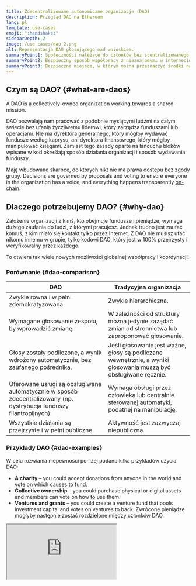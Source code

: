 ```yaml
---
title: Zdecentralizowane autonomiczne organizacje (DAO)
description: Przegląd DAO na Ethereum
lang: pl
template: use-cases
emoji: ":handshake:"
sidebarDepth: 2
image: /use-cases/dao-2.png
alt: Reprezentacja DAO głosującego nad wnioskiem.
summaryPoint1: Społeczności należące do członków bez scentralizowanego przywództwa.
summaryPoint2: Bezpieczny sposób współpracy z nieznajomymi w internecie.
summaryPoint3: Bezpieczne miejsce, w którym można przeznaczyć środki na określoną sprawę.
---
```


## Czym są DAO? {#what-are-daos}

A DAO is a collectively-owned organization working towards a shared mission.

DAO pozwalają nam pracować z podobnie myślącymi ludźmi na całym świecie bez ufania życzliwemu liderowi, który zarządza funduszami lub operacjami. Nie ma dyrektora generalnego, który mógłby wydawać fundusze według kaprysu, ani dyrektora finansowego, który mógłby manipulować księgami. Zamiast tego zasady oparte na łańcuchu bloków wpisane w kod określają sposób działania organizacji i sposób wydawania funduszy.

Mają wbudowane skarbce, do których nikt nie ma prawa dostępu bez zgody grupy. Decisions are governed by proposals and voting to ensure everyone in the organization has a voice, and everything happens transparently [on-chain](/glossary/#on-chain).

## Dlaczego potrzebujemy DAO? {#why-dao}

Założenie organizacji z kimś, kto obejmuje fundusze i pieniądze, wymaga dużego zaufania do ludzi, z którymi pracujesz. Jednak trudno jest zaufać komuś, z kim miało się kontakt tylko przez Internet. Z DAO nie musisz ufać nikomu innemu w grupie, tylko kodowi DAO, który jest w 100% przejrzysty i weryfikowalny przez każdego.

To otwiera tak wiele nowych możliwości globalnej współpracy i koordynacji.

### Porównanie {#dao-comparison}

| DAO                                                                                                                  | Tradycyjna organizacja                                                                                           |
| -------------------------------------------------------------------------------------------------------------------- | ---------------------------------------------------------------------------------------------------------------- |
| Zwykle równa i w pełni zdemokratyzowana.                                                                             | Zwykle hierarchiczna.                                                                                            |
| Wymagane głosowanie zespołu, by wprowadzić zmianę.                                                                   | W zależności od struktury można jedynie zażądać zmian od stronnictwa lub zaproponować głosowanie.                |
| Głosy zostały podliczone, a wynik wdrożony automatycznie, bez zaufanego pośrednika.                                  | Jeśli głosowanie jest ważne, głosy są podliczane wewnętrznie, a wyniki głosowania muszą być obsługiwane ręcznie. |
| Oferowane usługi są obsługiwane automatycznie w sposób zdecentralizowany (np. dystrybucja funduszy filantropijnych). | Wymaga obsługi przez człowieka lub centralnie sterowanej automatyki, podatnej na manipulację.                    |
| Wszystkie działania są przejrzyste i w pełni publiczne.                                                              | Aktywność jest zazwyczaj niepubliczna.                                                                           |

### Przykłady DAO {#dao-examples}

W celu rozwiania niepewności poniżej podano kilka przykładów użycia DAO:

- **A charity** – you could accept donations from anyone in the world and vote on which causes to fund.
- **Collective ownership** – you could purchase physical or digital assets and members can vote on how to use them.
- **Ventures and grants** – you could create a venture fund that pools investment capital and votes on ventures to back. Zwrócone pieniądze mogłyby następnie zostać rozdzielone między członków DAO.

<iframe src="https://embed.ted.com/talks/lang/en/scott_fitsimones_could_a_dao_build_the_next_great_city" ></p>

<h2 id="how-daos-work" spaces-before="0">
  Jak działa DAO?
</h2>

<p spaces-before="0">
  The backbone of a DAO is its <a href="/glossary/#smart-contract">smart contract</a>, which defines the rules of the organization and holds the group's treasury. Gdy kontrakt zostanie wdrożony na Ethereum, nikt nie może zmienić zasad bez wcześniejszego głosowania. Jeśli ktoś spróbuje zrobić coś niezgodnego z zasadami i logiką kodu, to się nie uda. Dlatego, że skarbiec jest zdefiniowany przez inteligentny kontrakt, nikt nie może też wydać pieniędzy bez zgody grupy. Oznacza to, że DAO nie potrzebują organu centralnego. Zamiast tego to grupa podejmuje wspólne decyzje, a wydatki są automatycznie autoryzowane w momencie przejścia głosowania.
</p>

<p spaces-before="0">
  Jest to możliwe, ponieważ inteligentne kontrakty są zabezpieczone przed ingerencją osób niepowołanych po ich wdrożeniu na Ethereum. Nie możesz po prostu edytować kodu (zasad DAO) niepostrzeżenie, ponieważ wszystko jest publiczne.
</p>

<h2 id="ethereum-and-daos" spaces-before="0">
  Ethereum i DAO
</h2>

<p spaces-before="0">
  Ethereum jest idealną podstawą dla DAO z wielu powodów:
</p>

<ul>
  <li>
    Ethereum’s own consensus is decentralized and established enough for organizations to trust the network.
  </li>
  <li>
    Inteligentny kod kontraktu nie może być modyfikowany, kiedy już został wdrożony, nawet przez jego właścicieli. Pozwala to DAO na stosowanie zasad, z którymi został zaprogramowany.
  </li>
  <li>
    Inteligentne kontrakty mogą wysyłać/odbierać środki. Bez tego byłby ci potrzebny zaufany pośrednik do zarządzania funduszami grupy (DAO).
  </li>
  <li>
    Społeczność Ethereum okazała się bardziej oparta na współpracy niż na konkurencyjności, co pozwoliło na szybkie pojawienie się najlepszych praktyk i systemów wsparcia.
  </li>
</ul>

<h2 id="dao-governance" spaces-before="0">
  Zarządzanie DAO
</h2>

<p spaces-before="0">
  Istnieje wiele czynników związanych z zarządzaniem DAO, takich jak sposób głosowania i składania wniosków.
</p>

<h3 id="governance-delegation" spaces-before="0">
  Oddelegowywanie
</h3>

<p spaces-before="0">
  Oddelegowywanie w DAO jest wersją demokracji przedstawicielskiej. Posiadacze tokenów delegują głosy użytkownikom, którzy się nominują i zobowiązują do kierowania protokołem i pozostawania na bieżąco z informacjami.
</p>

<h4 id="governance-example" spaces-before="0">
  Znany przykład
</h4>

<p spaces-before="0">
  <a href="https://claim.ens.domains/delegate-ranking">ENS</a> – ENS holders can delegate their votes to engaged community members to represent them.
</p>

<h3 id="governance-example" spaces-before="0">
  Automatyczne zarządzanie transakcjami
</h3>

<p spaces-before="0">
  W wielu DAO transakcje będą automatycznie wykonywane, jeśli kworum członków zagłosuje za potwierdzeniem.
</p>

<h4 id="governance-example" spaces-before="0">
  Znany przykład
</h4>

<p spaces-before="0">
  <a href="https://nouns.wtf">Nouns</a> – In Nouns DAO, a transaction is automatically executed if a quorum of votes is met and a majority votes affirmative, as long as it is not vetoed by the founders.
</p>

<h3 id="governance-example" spaces-before="0">
  Wielostronne zarządzanie
</h3>

<p spaces-before="0">
  While DAOs may have thousands of voting members, funds can live in a <a href="/glossary/#wallet">wallet</a> shared by 5-20 active community members who are trusted and usually doxxed (public identities known to the community). After a vote, the <a href="/glossary/#multisig">multisig</a> signers execute the will of the community.
</p>

<h2 id="dao-laws" spaces-before="0">
  Prawa DAO
</h2>

<p spaces-before="0">
  W 1977 r. w Wyoming powstały pierwsze spółki z ograniczoną odpowiedzialnością (LLC), które chronią przedsiębiorców i ograniczają ich odpowiedzialność. Ostatnio wprowadziły one ustawę DAO, która ustanawia status prawny DAO. Obecnie w Wyoming, Vermont i na Wyspach Dziewiczych obowiązuje w pewnej formie prawo DAO.
</p>

<h3 id="law-example" spaces-before="0">
  Znany przykład
</h3>

<p spaces-before="0">
  <a href="https://citydao.io">CityDAO</a> – CityDAO użył prawa DAO Wyoming, aby kupić 40 hektarów ziemi w pobliżu Parku Narodowego Yellowstone.
</p>

<h2 id="dao-membership" spaces-before="0">
  Członkostwo DAO
</h2>

<p spaces-before="0">
  Istnieją różne modele członkostwa w DAO. Członkostwo może decydować o tym, w jaki sposób działa głosowanie i inne kluczowe części DAO.
</p>

<h3 id="token-based-membership" spaces-before="0">
  Członkostwo oparte na tokenach
</h3>

<p spaces-before="0">
  Usually fully <a href="/glossary/#permissionless">permissionless</a>, depending on the token used. Mostly these governance tokens can be traded permissionlessly on a <a href="/glossary/#dex">decentralized exchange</a>. Inne muszą być zdobywane poprzez zapewnienie płynności lub innego proof of work. Tak czy inaczej, posiadanie tokena zapewnia dostęp do głosowania.
</p>

<p spaces-before="0">
  <em x-id="4">Zwykle używane do zarządzania szerokimi zdecentralizowanymi protokołami i/lub tokenami.</em>
</p>

<h4 id="token-example" spaces-before="0">
  Znany przykład
</h4>

<p spaces-before="0">
  <a href="https://makerdao.com">MakerDAO</a> – token MakerDAO-a jest powszechnie dostępny na zdecentralizowanych giełdach i każdy może kupić siłę głosu w przyszłości protokołu Makera.
</p>

<h3 id="share-based-membership" spaces-before="0">
  Członkostwo oparte na akcjach
</h3>

<p spaces-before="0">
  DAO oparte na akcjach są bardziej dozwolone, ale nadal dość otwarte. Każdy przyszły członek może złożyć wniosek o przystąpienie do DAO, oferując zwykle hołd pewnej wartości w postaci tokenów lub pracy. Akcje reprezentują bezpośrednie prawo głosu i własność. Członkowie mogą w każdej chwili zrezygnować, zabierając ze sobą swój proporcjonalny udział w majątku.
</p>

<p spaces-before="0">
  <em x-id="4">Zwykle używane w przypadku bardziej zbliżonych organizacji, takich jak organizacje charytatywne, spółdzielnie pracy i kluby inwestycyjne. Może również zarządzać protokołami i tokenami.</em>
</p>

<h4 id="share-example" spaces-before="0">
  Znany przykład
</h4>

<p spaces-before="0">
  <a href="http://molochdao.com/">MolochDAO</a> – MolochDAO is focused on funding Ethereum projects. Wymagają one wniosku o członkostwo, tak aby grupa mogła ocenić, czy ma Pan/Pani kapitał i wiedzę specjalistyczną niezbędną do dokonania świadomych ocen dotyczących potencjalnych grantów. Nie można kupić dostępu do DAO na otwartym rynku.
</p>

<h3 id="reputation-based-membership" spaces-before="0">
  Członkostwo oparte na reputacji
</h3>

<p spaces-before="0">
  Reputacja stanowi dowód udziału i przyznania uprawnień głosu w DAO. W przeciwieństwie do tokena lub członkostwa opartego na współdzieleniu, DAO oparte na reputacji nie przenoszą własności na współtwórców. Reputacja nie może być kupowana, przekazywana lub delegowana; członkowie DAO muszą zdobywać reputację poprzez uczestnictwo. Głosowanie w łańcuchu jest bezpodstawne, a przyszli członkowie mogą swobodnie zgłaszać propozycje przystąpienia do DAO i prosić o uzyskanie reputacji i żetonów jako nagrody w zamian za ich wkład.
</p>

<p spaces-before="0">
  <em x-id="4">Typically used for decentralized development and governance of protocols and <a href="/glossary/#dapp">dapps</a>, but also well suited to a diverse set of organizations like charities, worker collectives, investment clubs, etc.</em>
</p>

<h4 id="reputation-example" spaces-before="0">
  Znany przykład
</h4>

<p spaces-before="0">
  <a href="https://DXdao.eth.link">DXdao</a> – DXdao jest niezależną globalną zbiorowością społeczną, od 2019 r. tworzącą zdecentralizowane protokoły i aplikacje i zarządzającą nimi. It leverages reputation-based governance and <a href="/glossary/#holographic-consensus">holographic consensus</a> to coordinate and manage funds, meaning no one can buy their way into influencing its future.
</p>

<h2 id="join-start-a-dao" spaces-before="0">
  Dołącz / rozpocznij DAO
</h2>

<h3 id="join-a-dao" spaces-before="0">
  Dołącz do DAO
</h3>

<ul>
  <li>
    <a href="/community/get-involved/#decentralized-autonomous-organizations-daos">Ethereum Społeczność DAOs</a>
  </li>
  <li>
    <a href="https://app.daohaus.club/explore">Lista DAOHaus z DAOs</a>
  </li>
  <li>
    <a href="https://www.tally.xyz">Tally.xyz lista DAOs</a>
  </li>
</ul>

<h3 id="start-a-dao" spaces-before="0">
  Rozpocznij DAO
</h3>

<ul>
  <li>
    <a href="https://app.daohaus.club/summon">Przywołaj DAO z DAOHaus</a>
  </li>
  <li>
    <a href="https://www.tally.xyz/add-a-dao">Uruchom gubernatora DAO z Tally</a>
  </li>
  <li>
    <a href="https://aragon.org/product">Utwórz DAO napędzane Aragonem</a>
  </li>
  <li>
    <a href="https://colony.io/">Rozpocznij kolonię</a>
  </li>
  <li>
    <a href="https://alchemy.daostack.io/daos/create">Utwórz DAO z holograficznym konsensusem DAO-stack</a>
  </li>
</ul>

<h2 id="further-reading" spaces-before="0">
  Przeczytaj także
</h2>

<h3 id="dao-articles" spaces-before="0">
  Artykuły DAO
</h3>

<ul>
  <li>
    <a href="https://aragon.org/dao">Co to jest DAO?</a> - <a href="https://aragon.org/">Aragon</a>
  </li>
  <li>
    <a href="https://wiki.metagame.wtf/docs/great-houses/house-of-daos">House of DAOs</a> – <a href="https://wiki.metagame.wtf/">Metagame</a>
  </li>
  <li>
    <a href="https://daohaus.substack.com/p/-what-is-a-dao-and-what-is-it-for">Co to jest DAO i co to jest?</a> – <a href="https://daohaus.club/">DAOhaus</a>
  </li>
  <li>
    <a href="https://daohaus.substack.com/p/four-and-a-half-steps-to-start-a">Jak założyć społeczność cyfrową w oparciu o DAO?</a> – <a href="https://daohaus.club/">DAOhaus</a>
  </li>
  <li>
    <a href="https://coinmarketcap.com/alexandria/article/what-is-a-dao">Co to jest DAO?</a> – <a href="https://coinmarketcap.com">Coinmarketcap</a>
  </li>
  <li>
    <a href="https://medium.com/daostack/holographic-consensus-part-1-116a73ba1e1c">Co to jest konsensus holograficzny?</a> - <a href="https://daostack.io/">DAOstack</a>
  </li>
  <li>
    <a href="https://vitalik.eth.limo/general/2022/09/20/daos.html">DAO nie są przedsiębiorstwami, w których decentralizacja w organizacjach autonomicznych ma znaczenie dla Vitalik.</a>
  </li>
  <li>
    <a href="https://blog.ethereum.org/2014/05/06/daos-dacs-das-and-more-an-incomplete-terminology-guide">DAO, DAC, DA i więcej: Niekompletny przewodnik po terminologii</a> - <a href="https://blog.ethereum.org">Ethereum Blog</a>
  </li>
</ul>

<h3 id="videos" spaces-before="0">
  Materiały wideo
</h3>

<ul>
  <li>
    <a href="https://youtu.be/KHm0uUPqmVE">Czym jest DAO w kryptowalutach?</a>
  </li>
  <li>
    <a href="https://www.ted.com/talks/scott_fitsimones_could_a_dao_build_the_next_great_city">Czy DAO może zbudować miasto?</a> – <a href="https://www.ted.com/">TED</a>
  </li>
</ul>
